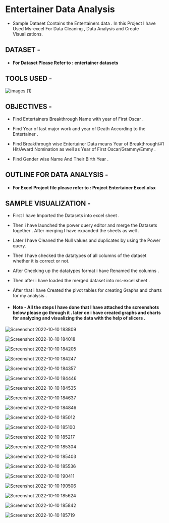 # Entertainer Data Analysis
* Sample Dataset Contains the Entertainers data . In this Project I have Used Ms-excel For Data Cleaning , Data Analysis and Create Visualizations.


## DATASET -

* #### For Dataset Please Refer to : entertainer datasets 


## TOOLS USED - 

  ![images (1)](https://user-images.githubusercontent.com/111995863/195002302-9857cc73-8355-4047-9927-adf6e2b656f8.png)
 
            

## OBJECTIVES - 

* Find Entertainers Breakthrough Name with year of First Oscar .

* Find Year of last major work and year of Death According to the Entertainer .

* Find Breakthrough wise Entertainer Data means Year of Breakthrough/#1 Hit/Award Nomination as well as Year of First Oscar/Grammy/Emmy .

* Find Gender wise Name And Their Birth Year .





## OUTLINE FOR DATA ANALYSIS -

* #### For Excel Project file please refer to : Project Entertainer Excel.xlsx


## SAMPLE VISUALIZATION - 


* First I have Imported the Datasets into excel sheet .
* Then i have launched the power query editor and merge the Datasets together . After merging I have expanded the sheets as well . 
* Later I have Cleaned the Null values and duplicates by using the Power query.
* Then I have checked the datatypes of all columns of the dataset whether it is correct or not.
* After Checking up the datatypes format i have Renamed the columns .
* Then after i have loaded the merged dataset into ms-excel sheet .
* After that i have Created the pivot tables for creating Graphs and charts for my analysis .

* #### Note - All the steps I have done that I have attached the screenshots below please go through it . later on i have created graphs and charts for analyzing  and visualizing the data with the help of slicers .



![Screenshot 2022-10-10 183809](https://user-images.githubusercontent.com/111995863/195101207-d49f0189-07c2-4742-a814-4b038d24bafb.png)

![Screenshot 2022-10-10 184018](https://user-images.githubusercontent.com/111995863/195101225-a230963f-bb90-45c8-bc80-daa820716bfa.png)

![Screenshot 2022-10-10 184205](https://user-images.githubusercontent.com/111995863/195101321-289cfe80-6344-4fbf-8438-28fdab077726.png)

![Screenshot 2022-10-10 184247](https://user-images.githubusercontent.com/111995863/195101331-0ebb2465-f5fb-45ac-a6ab-48c7ad9c09e1.png)

![Screenshot 2022-10-10 184357](https://user-images.githubusercontent.com/111995863/195101344-ea1f10f7-f77f-4288-ae25-ec1c7d1d228a.png)

![Screenshot 2022-10-10 184446](https://user-images.githubusercontent.com/111995863/195101384-125e5b6a-7024-407e-ada1-de6fcb003f6b.png)

![Screenshot 2022-10-10 184535](https://user-images.githubusercontent.com/111995863/195101422-43c31bbd-7178-4b82-bc1a-db15774bc014.png)

![Screenshot 2022-10-10 184637](https://user-images.githubusercontent.com/111995863/195101423-d54cf140-1de8-4b94-af21-a570d7921469.png)

![Screenshot 2022-10-10 184846](https://user-images.githubusercontent.com/111995863/195104299-c804aebc-d60f-4beb-bfc4-973f37f69461.png)

![Screenshot 2022-10-10 185012](https://user-images.githubusercontent.com/111995863/195104451-97b55b50-9279-4471-b201-597f4305355e.png)

![Screenshot 2022-10-10 185100](https://user-images.githubusercontent.com/111995863/195104510-1fca591d-f4eb-450a-9705-43ecdd150833.png)

![Screenshot 2022-10-10 185217](https://user-images.githubusercontent.com/111995863/195104600-8dea3ed1-29c1-4a43-a8f6-29dd9e87a349.png)

![Screenshot 2022-10-10 185304](https://user-images.githubusercontent.com/111995863/195104781-2fdf5043-dc9f-4a69-a689-5d425f36ef05.png)

![Screenshot 2022-10-10 185403](https://user-images.githubusercontent.com/111995863/195104968-8548df94-c725-4ad1-850b-ceabe9be9d65.png)

![Screenshot 2022-10-10 185536](https://user-images.githubusercontent.com/111995863/195105068-208091a3-4a61-4a10-b288-83dbc81772ff.png)

![Screenshot 2022-10-10 190411](https://user-images.githubusercontent.com/111995863/195106840-f7581759-d339-44d0-bb53-3f5445b4b837.png)

![Screenshot 2022-10-10 190506](https://user-images.githubusercontent.com/111995863/195107014-296583a7-4405-416b-a870-0da6e96a215c.png)

![Screenshot 2022-10-10 185624](https://user-images.githubusercontent.com/111995863/195106370-f4957e6f-b739-455c-9782-274d026c7447.png)

![Screenshot 2022-10-10 185842](https://user-images.githubusercontent.com/111995863/195106668-94c88b0e-0490-4742-a455-8875d6479e3d.png)

![Screenshot 2022-10-10 185719](https://user-images.githubusercontent.com/111995863/195106535-a6a3c5b9-de5f-4baf-8b52-b0ff86fffa36.png)





